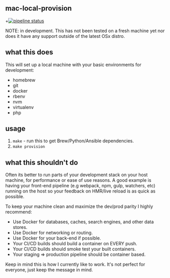 mac-local-provision
------

+[![pipeline status](https://gitlab.com/quietshelf-public/mac-local-provision/badges/master/pipeline.svg)](https://gitlab.com/quietshelf-public/mac-local-provision/pipelines)

NOTE: in development. This has not been tested on a fresh machine yet nor does it have any support outside of the latest OSx distro.

## what this does

This will set up a local machine with your basic environments for development:

- homebrew
- git
- docker
- rbenv
- nvm
- virtualenv
- php

## usage

1. `make` - run this to get Brew/Python/Ansible dependencies.
2. `make provision`

## what this shouldn't do

Often its better to run parts of your development stack on your host machine, for performance or ease of use reasons. A good example is having your front-end pipeline (e.g webpack, npm, gulp, watchers, etc) running on the host so your feedback on HMR/live reload is as quick as possible.

To keep your machine clean and maximize the dev/prod parity I highly recommend:

- Use Docker for databases, caches, search engines, and other data stores.
- Use Docker for networking or routing.
- Use Docker for your back-end if possible.
- Your CI/CD builds should build a container on EVERY push.
- Your CI/CD builds should smoke test your built containers.
- Your staging => production pipeline should be container based.

Keep in mind this is how I currently like to work. It's not perfect for everyone, just keep the message in mind.
